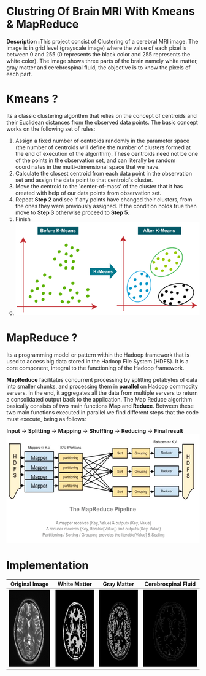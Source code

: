 # Clustring Of Brain MRI With Kmeans & MapReduce 
<b>Description :</b>This project consist of Clustering of a cerebral MRI image. The image is in grid level (grayscale image) where the value of each pixel is between 0 and 255 (0 represents the black color and 255 represents the white color). The image shows three parts of the brain namely white matter, gray matter and cerebrospinal fluid, the objective is to know the pixels of each part.

# Kmeans ? 
Its a classic clustering algorithm that relies on the concept of centroids and their Euclidean distances from the observed data points. The basic concept works on the following set of rules:

1. Assign a fixed number of centroids randomly in the parameter space (the number of centroids will define the number of clusters formed at the end of execution of the algorithm). These centroids need not be one of the points in the observation set, and can literally be random coordinates in the multi-dimensional space that we have.
2. Calculate the closest centroid from each data point in the observation set and assign the data point to that centroid's cluster.
3. Move the centroid to the 'center-of-mass' of the cluster that it has created with help of our data points from observation set.
4. Repeat **Step 2** and see if any points have changed their clusters, from the ones they were previously assigned. If the condition holds true then move to **Step 3** otherwise proceed to **Step 5**. 
5. Finish
6. <img src="./Assets/Images/figure1.png">

# MapReduce ?
Its a programming model or pattern within the Hadoop framework that is used to access big data stored in the Hadoop File System (HDFS). It is a core component, integral to the functioning of the Hadoop framework.

<b>MapReduce</b> facilitates concurrent processing by splitting petabytes of data into smaller chunks, and processing them in <b>parallel</b> on Hadoop commodity servers. In the end, it aggregates all the data from multiple servers to return a consolidated output back to the application.
The Map Reduce algorithm basically consists of two main functions <b>Map</b> and <b>Reduce</b>. Between these two main functions executed in parallel we find different steps that the code must execute, being as follows:<br>

<b>Input</b> -> <b>Splitting</b> -> <b>Mapping</b> -> <b>Shuffling</b> -> <b>Reducing</b> -> <b>Final result</b>
<img src="./Assets/Images/map-reduce.png" width="561" height="283">

# Implementation
|Original Image|White Matter|Gray Matter|Cerebrospinal Fluid|
|:------:|:------:|:------:|:------:|
|<img src="./Assets/Images/mri.jpeg" width="300" height="200">|<img src="./Assets/Images/white_matter.jpg" width="300" height="200">|<img src="./Assets/Images/gray_matter.jpg" width="300" height="200">|<img src="./Assets/Images/cerebrospinal_fluid.jpg" width="300" height="200">|
